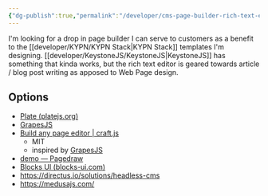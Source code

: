 ```yaml
---
{"dg-publish":true,"permalink":"/developer/cms-page-builder-rich-text-editors/","dgPassFrontmatter":true}
---
```



I'm looking for a drop in page builder I can serve to customers as a benefit to the [[developer/KYPN/KYPN Stack\|KYPN Stack]] templates I'm designing. [[developer/KeystoneJS/KeystoneJS\|KeystoneJS]] has something that kinda works, but the rich text editor is geared towards article / blog post writing as apposed to Web Page design.
## Options
- [Plate (platejs.org)](https://platejs.org/)
- [GrapesJS](https://grapesjs.com/)
- [Build any page editor | craft.js](https://craft.js.org/)
	- MIT
	- inspired by [GrapesJS](https://github.com/GrapesJS/grapesjs)
- [demo — Pagedraw](https://pagedraw.io/tutorials/basics)
- [Blocks UI (blocks-ui.com)](https://blocks-ui.com/)
- https://directus.io/solutions/headless-cms
- https://medusajs.com/